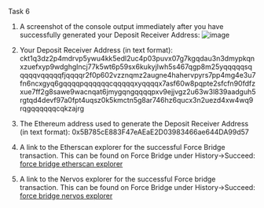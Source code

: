 Task 6

1. A screenshot of the console output immediately after you have successfully generated your Deposit Receiver Address:
![image](https://user-images.githubusercontent.com/4203063/130372891-8134cfee-51eb-49a4-8fb8-9db5e28c3111.png)

2. Your Deposit Receiver Address (in text format): ckt1q3dz2p4mdrvp5ywu4kk5edl2uc4p03puvx07g7kgqdau3n3dmypkqnxzuefxyp9wdghglncj77k5wt6p59sx6kukyjlwh5s467qgp8m25yqqqqqsqqqqqvqqqqqfjqqqqr2f0p602vzznqmz2augne4hahervpyrs7pp4mg4e3u7fn6ncxgyq6gqqqqpqqqqqqcqqqqqxyqqqqx7asf60w8pqpte2sfcfn90fdfzxue7ff2g8sawe9wacnqat6jmygqngqqqqpxv9ejjvgz2u63w3l839aadguh5rgtqd4devf97a0fpt4uqsz0k5kmctn5g8ar746hz6qucx3n2uezd4xw4wq9rqgqqqqqqcqkzajrg

3. The Ethereum address used to generate the Deposit Receiver Address (in text format): 0x5B785cE883F47eAEaE2D03983466ae644DA99d57

4. A link to the Etherscan explorer for the successful Force Bridge transaction. This can be found on Force Bridge under History→Succeed: 
[force bridge etherscan explorer](https://rinkeby.etherscan.io/tx/0x8410f01ed5eb1d196963c639c4ecc157860513af218274ded14be59e6a62277f)

5. A link to the Nervos explorer for the successful Force bridge transaction. This can be found on Force Bridge under History→Succeed: 
[force bridge nervos explorer](https://explorer.nervos.org/aggron/transaction/0x388e7000fc438c80b05fba5c19c065947658e851a35377afb62209543e60fe39)
